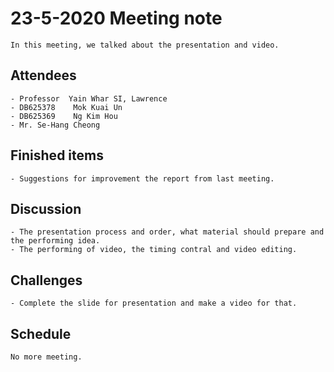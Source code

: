 # 23-5-2020 Meeting note
    In this meeting, we talked about the presentation and video.

## Attendees
    - Professor  Yain Whar SI, Lawrence
    - DB625378    Mok Kuai Un
    - DB625369    Ng Kim Hou
    - Mr. Se-Hang Cheong
    
## Finished items
    - Suggestions for improvement the report from last meeting.

## Discussion
    - The presentation process and order, what material should prepare and the performing idea.
    - The performing of video, the timing contral and video editing.  

## Challenges
    - Complete the slide for presentation and make a video for that.

## Schedule
    No more meeting. 
